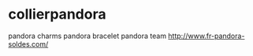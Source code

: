 collierpandora
==============

pandora charms pandora bracelet pandora team
http://www.fr-pandora-soldes.com/
